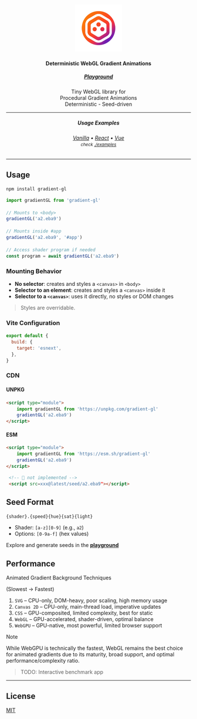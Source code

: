 <div align="center">
    <img src="docs/public/logo.png" alt="demo" height="128" />
    <h4>Deterministic WebGL Gradient Animations</h4>
    <h5>
        <a href="https://metaory.github.io/gradient-gl/" target="_blank">Playground</a>
    </h5>
    <p>
        Tiny WebGL library for
        <br>
        Procedural Gradient Animations
        <br>
        Deterministic - Seed-driven
    </p>
</div>

---

<div align="center">
    <h5>Usage Examples</h5>
    <h6>
        <a href="https://metaory.github.io/gradient-gl/vite-vanilla/" target="_blank">Vanilla</a> •
        <a href="https://metaory.github.io/gradient-gl/vite-react/" target="_blank">React</a> •
        <a href="https://metaory.github.io/gradient-gl/vite-vue/" target="_blank">Vue</a>
        <br>
        <small>check <a href="https://github.com/metaory/gradient-gl/tree/master/examples" target="_blank">./examples</a></small>
    </h6>
</div>

---

## Usage

```sh
npm install gradient-gl
```

```js
import gradientGL from 'gradient-gl'

// Mounts to <body>
gradientGL('a2.eba9')

// Mounts inside #app
gradientGL('a2.eba9', '#app')

// Access shader program if needed
const program = await gradientGL('a2.eba9')
```

### Mounting Behavior

- **No selector**: creates and styles a `<canvas>` in `<body>`
- **Selector to an element**: creates and styles a `<canvas>` inside it
- **Selector to a `<canvas>`**: uses it directly, no styles or DOM changes

> Styles are overridable.

### Vite Configuration

```js
export default {
  build: {
    target: 'esnext',
  },
}
```

### CDN

#### UNPKG

```html
<script type="module">
    import gradientGL from 'https://unpkg.com/gradient-gl'
    gradientGL('a2.eba9')
</script>
```

#### ESM

```html
<script type="module">
    import gradientGL from 'https://esm.sh/gradient-gl'
    gradientGL('a2.eba9')
</script>
```


```html
 <!-- 🚧 not implemented -->
 <script src=xxx@latest/seed/a2.eba9"></script>
```

## Seed Format

`{shader}.{speed}{hue}{sat}{light}`

- Shader: `[a-z][0-9]` (e.g., `a2`)
- Options: `[0-9a-f]` (hex values)

Explore and generate seeds in the <b><a href="https://metaory.github.io/gradient-gl/" target="_blank">playground</a></b>

## Performance

Animated Gradient Background Techniques

(Slowest → Fastest)

1. `SVG` – CPU-only, DOM-heavy, poor scaling, high memory usage
2. `Canvas 2D` – CPU-only, main-thread load, imperative updates
3. `CSS` – GPU-composited, limited complexity, best for static
4. `WebGL` – GPU-accelerated, shader-driven, optimal balance
5. `WebGPU` – GPU-native, most powerful, limited browser support

> [!NOTE]
> While WebGPU is technically the fastest, WebGL remains the best choice for animated gradients due to its maturity, broad support, and optimal performance/complexity ratio.

> TODO: Interactive benchmark app

---

## License

[MIT](LICENSE)
